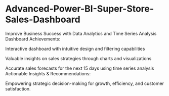 # Advanced-Power-BI-Super-Store-Sales-Dashboard

Improve Business Success with Data Analytics and Time Series Analysis
Dashboard Achievements:


Interactive dashboard with intuitive design and filtering capabilities

Valuable insights on sales strategies through charts and visualizations

Accurate sales forecasts for the next 15 days using time series analysis
Actionable Insights & Recommendations:

Empowering strategic decision-making for growth, efficiency, and customer
satisfaction.
